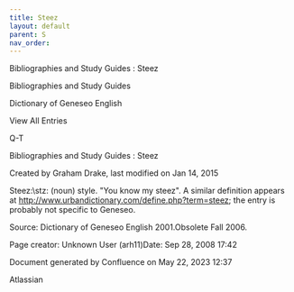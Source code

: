 ```yaml
---
title: Steez
layout: default
parent: S
nav_order:
---
```


Bibliographies and Study Guides : Steez

Bibliographies and Study Guides

Dictionary of Geneseo English

View All Entries

Q-T

Bibliographies and Study Guides : Steez

Created by  Graham Drake, last modified on Jan 14, 2015

Steez:\stz\: (noun) style. &quot;You know my steez&quot;. A similar definition appears at http://www.urbandictionary.com/define.php?term=steez; the entry is probably not specific to Geneseo.

Source: Dictionary of Geneseo English 2001.Obsolete Fall 2006.

Page creator: Unknown User (arh11)Date: Sep 28, 2008 17:42

Document generated by Confluence on May 22, 2023 12:37

Atlassian
